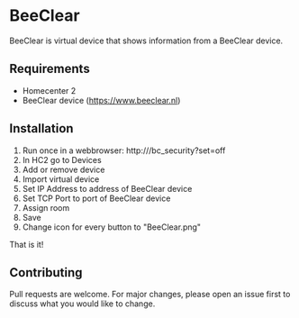 # BeeClear
BeeClear is virtual device that shows information from a BeeClear device.

## Requirements
- Homecenter 2
- BeeClear device (https://www.beeclear.nl)

## Installation
1. Run once in a webbrowser: http://<BeeClear>/bc_security?set=off
2. In HC2 go to Devices
3. Add or remove device
4. Import virtual device
5. Set IP Address to address of BeeClear device
6. Set TCP Port to port of BeeClear device
7. Assign room
8. Save
9. Change icon for every button to "BeeClear.png"

That is it!

## Contributing
Pull requests are welcome. For major changes, please open an issue first to discuss what you would like to change.
